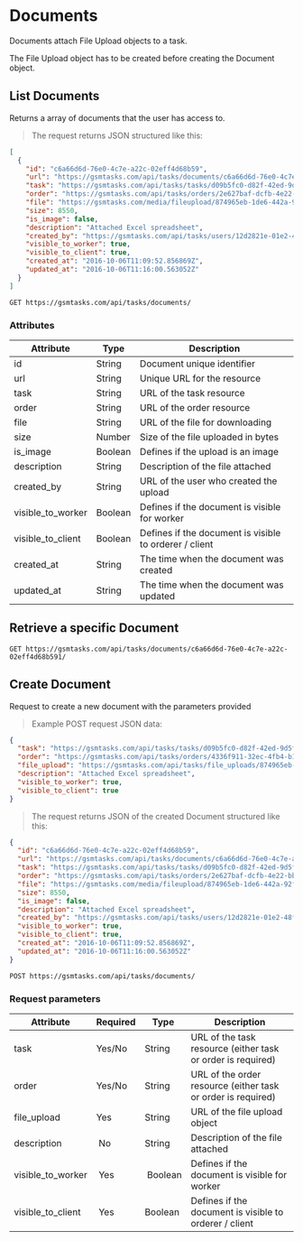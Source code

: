 # Documents

Documents attach File Upload objects to a task.

<aside class="notice">
The File Upload object has to be created before creating the Document object.
</aside>

## List Documents

Returns a array of documents that the user has access to.

> The request returns JSON structured like this:

```json
[
  {
    "id": "c6a66d6d-76e0-4c7e-a22c-02eff4d68b59",
    "url": "https://gsmtasks.com/api/tasks/documents/c6a66d6d-76e0-4c7e-a22c-02eff4d68b591/",
    "task": "https://gsmtasks.com/api/tasks/tasks/d09b5fc0-d82f-42ed-9d5f-022d68f36df6/",
    "order": "https://gsmtasks.com/api/tasks/orders/2e627baf-dcfb-4e22-bb23-82c0670553ca/",
    "file": "https://gsmtasks.com/media/fileupload/874965eb-1de6-442a-92f0-2cadbed45716/attachment.xlsx",
    "size": 8550,
    "is_image": false,
    "description": "Attached Excel spreadsheet",
    "created_by": "https://gsmtasks.com/api/tasks/users/12d2821e-01e2-48fb-97bc-eaebca93cbdc/",
    "visible_to_worker": true,
    "visible_to_client": true,
    "created_at": "2016-10-06T11:09:52.856869Z",
    "updated_at": "2016-10-06T11:16:00.563052Z"
  }
]
```

`GET https://gsmtasks.com/api/tasks/documents/`

### Attributes

Attribute         | Type    | Description
----------------- | ------- | -----------
id                | String  | Document unique identifier
url               | String  | Unique URL for the resource
task              | String  | URL of the task resource
order             | String  | URL of the order resource
file              | String  | URL of the file for downloading
size              | Number  | Size of the file uploaded in bytes
is_image          | Boolean | Defines if the upload is an image
description       | String  | Description of the file attached
created_by        | String  | URL of the user who created the upload
visible_to_worker | Boolean | Defines if the document is visible for worker
visible_to_client | Boolean | Defines if the document is visible to orderer / client
created_at        | String  | The time when the document was created
updated_at        | String  | The time when the document was updated

## Retrieve a specific Document

`GET https://gsmtasks.com/api/tasks/documents/c6a66d6d-76e0-4c7e-a22c-02eff4d68b591/`

## Create Document

Request to create a new document with the parameters provided

> Example POST request JSON data:

```json
{
  "task": "https://gsmtasks.com/api/tasks/tasks/d09b5fc0-d82f-42ed-9d5f-022d68f36df6/",
  "order": "https://gsmtasks.com/api/tasks/orders/4336f911-32ec-4fb4-b17a-e58aef3943e6/",
  "file_upload": "https://gsmtasks.com/api/tasks/file_uploads/874965eb-1de6-442a-92f0-2cadbed45716/",
  "description": "Attached Excel spreadsheet",
  "visible_to_worker": true,
  "visible_to_client": true
}
```

> The request returns JSON of the created Document structured like this:

```json
{
  "id": "c6a66d6d-76e0-4c7e-a22c-02eff4d68b59",
  "url": "https://gsmtasks.com/api/tasks/documents/c6a66d6d-76e0-4c7e-a22c-02eff4d68b591/",
  "task": "https://gsmtasks.com/api/tasks/tasks/d09b5fc0-d82f-42ed-9d5f-022d68f36df6/",
  "order": "https://gsmtasks.com/api/tasks/orders/2e627baf-dcfb-4e22-bb23-82c0670553ca/",
  "file": "https://gsmtasks.com/media/fileupload/874965eb-1de6-442a-92f0-2cadbed45716/attachment.xlsx",
  "size": 8550,
  "is_image": false,
  "description": "Attached Excel spreadsheet",
  "created_by": "https://gsmtasks.com/api/tasks/users/12d2821e-01e2-48fb-97bc-eaebca93cbdc/",
  "visible_to_worker": true,
  "visible_to_client": true,
  "created_at": "2016-10-06T11:09:52.856869Z",
  "updated_at": "2016-10-06T11:16:00.563052Z"
}
```

`POST https://gsmtasks.com/api/tasks/documents/`

### Request parameters

Attribute         | Required | Type    | Description
----------------- | -------- | ------- | -----------
task              | Yes/No   | String  | URL of the task resource (either task or order is required)
order             | Yes/No   | String  | URL of the order resource (either task or order is required)
file_upload       | Yes      | String  | URL of the file upload object
description       | No       | String  | Description of the file attached
visible_to_worker | Yes      | Boolean | Defines if the document is visible for worker
visible_to_client | Yes      | Boolean | Defines if the document is visible to orderer / client

